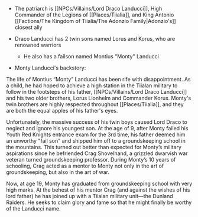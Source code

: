 - The patriarch is [[NPCs/Villains/Lord Draco Landucci]], High Commander of the Legions of [[Places/Tiialia]], and King Antonio [[Factions/The Kingdom of Tiialia/The Adonzio Family\|Adonzio's]] closest ally
- Draco Landucci has 2 twin sons named Lorus and Korus, who are renowned warriors
	- He also has a failson named Montius "Monty" Landucci
	
- Monty Landucci's backstory:

The life of Montius “Monty” Landucci has been rife with disappointment. As a child, he had hoped to achieve a high station in the Tiialan military to follow in the footsteps of his father, [[NPCs/Villains/Lord Draco Landucci]] and his two older brothers, Lorus Lionhelm and Commander Korus. Monty's twin brothers are highly respected throughout [[Places/Tiialia]], and they are both the equal apples of his father's eyes.

Unfortunately, the massive success of his twin boys caused Lord Draco to neglect and ignore his youngest son. At the age of 9, after Monty failed his Youth Red Knights entrance exam for the 3rd time, his father deemed him an unworthy "fail son" and shipped him off to a groundskeeping school in the mountains. This turned out better than expected for Monty’s military aspirations since he befriended Crag Shovelhand, a grizzled dwarvish war veteran turned groundskeeping professor. During Monty’s 10 years of schooling, Crag acted as a mentor to Monty not only in the art of groundskeeping, but also in the art of war.

Now, at age 19, Monty has graduated from groundskeeping school with very high marks. At the behest of his mentor Crag (and against the wishes of his lord father) he has joined up with a Tiialan military unit—the Dunland Raiders. He seeks to claim glory and fame so that he might finally be worthy of the Landucci name.